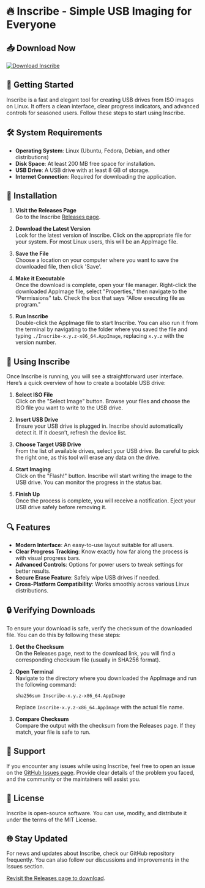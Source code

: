 # 🔥 Inscribe - Simple USB Imaging for Everyone

## 📥 Download Now

[![Download Inscribe](https://img.shields.io/badge/Download-Now-brightgreen)](https://github.com/SagarKumar96/Inscribe/releases)

## 🚀 Getting Started

Inscribe is a fast and elegant tool for creating USB drives from ISO images on Linux. It offers a clean interface, clear progress indicators, and advanced controls for seasoned users. Follow these steps to start using Inscribe.

## 🛠 System Requirements

- **Operating System**: Linux (Ubuntu, Fedora, Debian, and other distributions)
- **Disk Space**: At least 200 MB free space for installation.
- **USB Drive**: A USB drive with at least 8 GB of storage.
- **Internet Connection**: Required for downloading the application.

## 📂 Installation

1. **Visit the Releases Page**  
   Go to the Inscribe [Releases page](https://github.com/SagarKumar96/Inscribe/releases).

2. **Download the Latest Version**  
   Look for the latest version of Inscribe. Click on the appropriate file for your system. For most Linux users, this will be an AppImage file. 

3. **Save the File**  
   Choose a location on your computer where you want to save the downloaded file, then click 'Save'.

4. **Make it Executable**  
   Once the download is complete, open your file manager. Right-click the downloaded AppImage file, select "Properties," then navigate to the "Permissions" tab. Check the box that says "Allow executing file as program."

5. **Run Inscribe**  
   Double-click the AppImage file to start Inscribe. You can also run it from the terminal by navigating to the folder where you saved the file and typing `./Inscribe-x.y.z-x86_64.AppImage`, replacing `x.y.z` with the version number.

## 📖 Using Inscribe

Once Inscribe is running, you will see a straightforward user interface. Here’s a quick overview of how to create a bootable USB drive:

1. **Select ISO File**  
   Click on the "Select Image" button. Browse your files and choose the ISO file you want to write to the USB drive.

2. **Insert USB Drive**  
   Ensure your USB drive is plugged in. Inscribe should automatically detect it. If it doesn’t, refresh the device list.

3. **Choose Target USB Drive**  
   From the list of available drives, select your USB drive. Be careful to pick the right one, as this tool will erase any data on the drive.

4. **Start Imaging**  
   Click on the "Flash!" button. Inscribe will start writing the image to the USB drive. You can monitor the progress in the status bar.

5. **Finish Up**  
   Once the process is complete, you will receive a notification. Eject your USB drive safely before removing it.

## 🔍 Features

- **Modern Interface**: An easy-to-use layout suitable for all users.
- **Clear Progress Tracking**: Know exactly how far along the process is with visual progress bars.
- **Advanced Controls**: Options for power users to tweak settings for better results.
- **Secure Erase Feature**: Safely wipe USB drives if needed.
- **Cross-Platform Compatibility**: Works smoothly across various Linux distributions.

## 🔒 Verifying Downloads

To ensure your download is safe, verify the checksum of the downloaded file. You can do this by following these steps:

1. **Get the Checksum**  
   On the Releases page, next to the download link, you will find a corresponding checksum file (usually in SHA256 format).

2. **Open Terminal**  
   Navigate to the directory where you downloaded the AppImage and run the following command:  
   ```
   sha256sum Inscribe-x.y.z-x86_64.AppImage
   ```
   Replace `Inscribe-x.y.z-x86_64.AppImage` with the actual file name.

3. **Compare Checksum**  
   Compare the output with the checksum from the Releases page. If they match, your file is safe to run.

## 💬 Support

If you encounter any issues while using Inscribe, feel free to open an issue on the [GitHub Issues page](https://github.com/SagarKumar96/Inscribe/issues). Provide clear details of the problem you faced, and the community or the maintainers will assist you.

## 📄 License

Inscribe is open-source software. You can use, modify, and distribute it under the terms of the MIT License.

## 🌐 Stay Updated

For news and updates about Inscribe, check our GitHub repository frequently. You can also follow our discussions and improvements in the Issues section.

[Revisit the Releases page to download](https://github.com/SagarKumar96/Inscribe/releases).